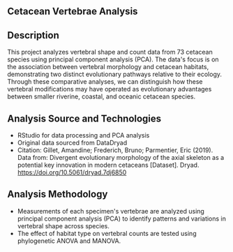 Cetacean Vertebrae Analysis
--
Description
-
This project analyzes vertebral shape and count data from 73 cetacean species using principal component analysis (PCA). The data's focus is on the association between vertebral morphology and cetacean habitats, demonstrating two distinct 
evolutionary pathways relative to their ecology. Through these comparative analyses, we can distinguish how these vertebral modifications may have operated as evolutionary advantages between smaller riverine, coastal, and oceanic cetacean species. 

 Analysis Source and Technologies
 -
 - RStudio for data processing and PCA analysis
 - Original data sourced from DataDryad
 - Citation: Gillet, Amandine; Frederich, Bruno; Parmentier, Eric (2019). Data from: Divergent evolutionary morphology of the axial skeleton as a potential key innovation in modern cetaceans [Dataset]. Dryad. https://doi.org/10.5061/dryad.7dj6850

Analysis Methodology
-
- Measurements of each specimen's vertebrae are analyzed using principal component analysis (PCA) to identify patterns and variations in vertebral shape across species.
- The effect of habitat type on vertebral counts are tested using phylogenetic ANOVA and MANOVA.
